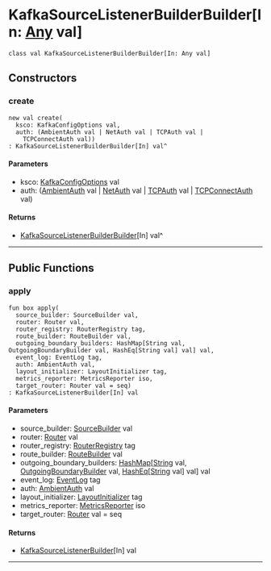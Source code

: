 # KafkaSourceListenerBuilderBuilder\[In: [Any](builtin-Any) val\]

```pony
class val KafkaSourceListenerBuilderBuilder[In: Any val]
```

## Constructors

### create

```pony
new val create(
  ksco: KafkaConfigOptions val,
  auth: (AmbientAuth val | NetAuth val | TCPAuth val | 
    TCPConnectAuth val))
: KafkaSourceListenerBuilderBuilder[In] val^
```
#### Parameters

*   ksco: [KafkaConfigOptions](pony-kafka-KafkaConfigOptions) val
*   auth: ([AmbientAuth](builtin-AmbientAuth) val | [NetAuth](net-NetAuth) val | [TCPAuth](net-TCPAuth) val | 
    [TCPConnectAuth](net-TCPConnectAuth) val)

#### Returns

* [KafkaSourceListenerBuilderBuilder](wallaroo-core-source-kafka_source-KafkaSourceListenerBuilderBuilder)\[In\] val^

---

## Public Functions

### apply

```pony
fun box apply(
  source_builder: SourceBuilder val,
  router: Router val,
  router_registry: RouterRegistry tag,
  route_builder: RouteBuilder val,
  outgoing_boundary_builders: HashMap[String val, OutgoingBoundaryBuilder val, HashEq[String val] val] val,
  event_log: EventLog tag,
  auth: AmbientAuth val,
  layout_initializer: LayoutInitializer tag,
  metrics_reporter: MetricsReporter iso,
  target_router: Router val = seq)
: KafkaSourceListenerBuilder[In] val
```
#### Parameters

*   source_builder: [SourceBuilder](wallaroo-core-source-SourceBuilder) val
*   router: [Router](wallaroo-core-topology-Router) val
*   router_registry: [RouterRegistry](wallaroo-ent-router_registry-RouterRegistry) tag
*   route_builder: [RouteBuilder](wallaroo-core-routing-RouteBuilder) val
*   outgoing_boundary_builders: [HashMap](collections-HashMap)\[[String](builtin-String) val, [OutgoingBoundaryBuilder](wallaroo-core-boundary-OutgoingBoundaryBuilder) val, [HashEq](collections-HashEq)\[[String](builtin-String) val\] val\] val
*   event_log: [EventLog](wallaroo-ent-recovery-EventLog) tag
*   auth: [AmbientAuth](builtin-AmbientAuth) val
*   layout_initializer: [LayoutInitializer](wallaroo-core-initialization-LayoutInitializer) tag
*   metrics_reporter: [MetricsReporter](wallaroo-core-metrics-MetricsReporter) iso
*   target_router: [Router](wallaroo-core-topology-Router) val = seq

#### Returns

* [KafkaSourceListenerBuilder](wallaroo-core-source-kafka_source-KafkaSourceListenerBuilder)\[In\] val

---

